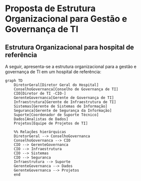 # Proposta de Estrutura Organizacional para Gestão e Governança de TI

## Estrutura Organizacional para hospital de referência

A seguir, apresenta-se a estrutura organizacional para a gestão e governança de TI em um hospital de referência:

```mermaid
graph TD
    DiretorGeral[Diretor Geral do Hospital]
    ConselhoGovernanca[Conselho de Governança de TI]
    CIO[Diretor de TI -CIO-]
    GerenteGovernanca[Gerente de Governança de TI]
    Infraestrutura[Gerente de Infraestrutura de TI]
    Sistemas[Gerente de Sistemas de Informação]
    Seguranca[Gerente de Segurança da Informação]
    Suporte[Coordenador de Suporte Técnico]
    Dados[Analistas de Dados]
    Projetos[Equipe de Projetos de TI]

    %% Relações hierárquicas
    DiretorGeral --> ConselhoGovernanca
    ConselhoGovernanca --> CIO
    CIO --> GerenteGovernanca
    CIO --> Infraestrutura
    CIO --> Sistemas
    CIO --> Seguranca
    Infraestrutura --> Suporte
    GerenteGovernanca --> Dados
    GerenteGovernanca --> Projetos
    end

